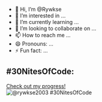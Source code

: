 - 👋 Hi, I’m @Rywkse
- 👀 I’m interested in ...
- 🌱 I’m currently learning ...
- 💞️ I’m looking to collaborate on ...
- 📫 How to reach me ...
- 😄 Pronouns: ...
- ⚡ Fun fact: ...

<!---
Rywkse/Rywkse is a ✨ special ✨ repository because its `README.md` (this file) appears on your GitHub profile.
You can click the Preview link to take a look at your changes.
--->
## #30NitesOfCode:
  [Check out my progress!](https://www.codedex.io/@rywkse2003/30-nites-of-code)  
  ![@rywkse2003 #30NitesOfCode](https://www.codedex.io/api/petStatus?user=rywkse2003)
